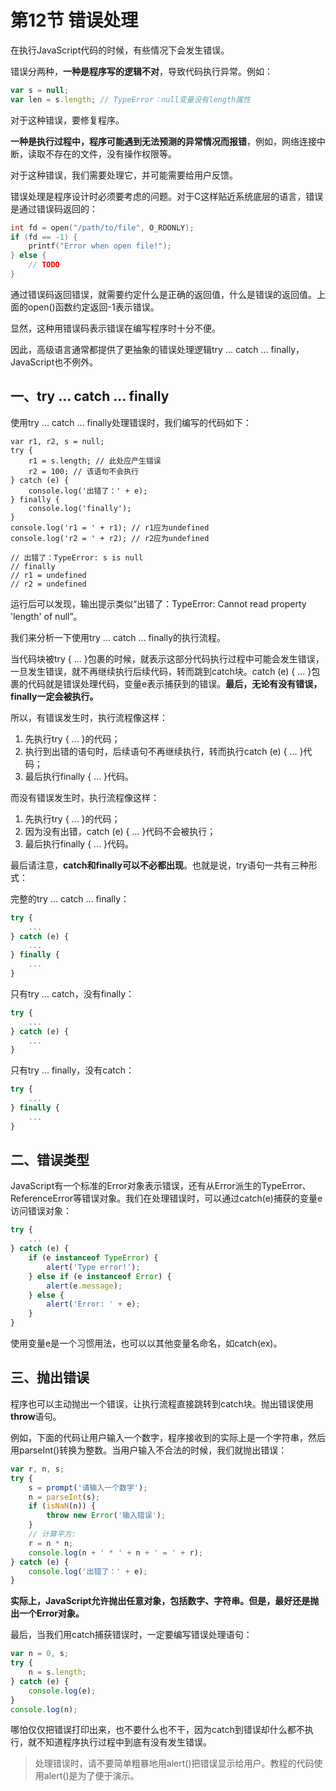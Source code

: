# 第12节 错误处理

在执行JavaScript代码的时候，有些情况下会发生错误。

错误分两种，**一种是程序写的逻辑不对**，导致代码执行异常。例如：

```js
var s = null;
var len = s.length; // TypeError：null变量没有length属性
```

对于这种错误，要修复程序。

**一种是执行过程中，程序可能遇到无法预测的异常情况而报错**，例如，网络连接中断，读取不存在的文件，没有操作权限等。

对于这种错误，我们需要处理它，并可能需要给用户反馈。

错误处理是程序设计时必须要考虑的问题。对于C这样贴近系统底层的语言，错误是通过错误码返回的：

```c
int fd = open("/path/to/file", O_RDONLY);
if (fd == -1) {
    printf("Error when open file!");
} else {
    // TODO
}
```

通过错误码返回错误，就需要约定什么是正确的返回值，什么是错误的返回值。上面的open\(\)函数约定返回-1表示错误。

显然，这种用错误码表示错误在编写程序时十分不便。

因此，高级语言通常都提供了更抽象的错误处理逻辑try ... catch ... finally，JavaScript也不例外。

## 一、try ... catch ... finally

使用try ... catch ... finally处理错误时，我们编写的代码如下：

```
var r1, r2, s = null;
try {
    r1 = s.length; // 此处应产生错误
    r2 = 100; // 该语句不会执行
} catch (e) {
    console.log('出错了：' + e);
} finally {
    console.log('finally');
}
console.log('r1 = ' + r1); // r1应为undefined
console.log('r2 = ' + r2); // r2应为undefined

// 出错了：TypeError: s is null
// finally
// r1 = undefined
// r2 = undefined
```

运行后可以发现，输出提示类似“出错了：TypeError: Cannot read property 'length' of null”。

我们来分析一下使用try ... catch ... finally的执行流程。

当代码块被try { ... }包裹的时候，就表示这部分代码执行过程中可能会发生错误，一旦发生错误，就不再继续执行后续代码，转而跳到catch块。catch \(e\) { ... }包裹的代码就是错误处理代码，变量e表示捕获到的错误。**最后，无论有没有错误，finally一定会被执行。**

所以，有错误发生时，执行流程像这样：

1. 先执行try { ... }的代码；
2. 执行到出错的语句时，后续语句不再继续执行，转而执行catch \(e\) { ... }代码；
3. 最后执行finally { ... }代码。

而没有错误发生时，执行流程像这样：

1. 先执行try { ... }的代码；
2. 因为没有出错，catch \(e\) { ... }代码不会被执行；
3. 最后执行finally { ... }代码。

最后请注意，**catch和finally可以不必都出现**。也就是说，try语句一共有三种形式：

完整的try ... catch ... finally：

```js
try {
    ...
} catch (e) {
    ...
} finally {
    ...
}
```

只有try ... catch，没有finally：

```js
try {
    ...
} catch (e) {
    ...
}
```

只有try ... finally，没有catch：

```js
try {
    ...
} finally {
    ...
}
```

## 二、错误类型

JavaScript有一个标准的Error对象表示错误，还有从Error派生的TypeError、ReferenceError等错误对象。我们在处理错误时，可以通过catch\(e\)捕获的变量e访问错误对象：

```js
try {
    ...
} catch (e) {
    if (e instanceof TypeError) {
        alert('Type error!');
    } else if (e instanceof Error) {
        alert(e.message);
    } else {
        alert('Error: ' + e);
    }
}
```

使用变量e是一个习惯用法，也可以以其他变量名命名，如catch\(ex\)。

## 三、抛出错误

程序也可以主动抛出一个错误，让执行流程直接跳转到catch块。抛出错误使用**throw**语句。

例如，下面的代码让用户输入一个数字，程序接收到的实际上是一个字符串，然后用parseInt\(\)转换为整数。当用户输入不合法的时候，我们就抛出错误：

```js
var r, n, s;
try {
    s = prompt('请输入一个数字');
    n = parseInt(s);
    if (isNaN(n)) {
        throw new Error('输入错误');
    }
    // 计算平方:
    r = n * n;
    console.log(n + ' * ' + n + ' = ' + r);
} catch (e) {
    console.log('出错了：' + e);
}
```

**实际上，JavaScript允许抛出任意对象，包括数字、字符串。但是，最好还是抛出一个Error对象。**

最后，当我们用catch捕获错误时，一定要编写错误处理语句：

```js
var n = 0, s;
try {
    n = s.length;
} catch (e) {
    console.log(e);
}
console.log(n);
```

哪怕仅仅把错误打印出来，也不要什么也不干，因为catch到错误却什么都不执行，就不知道程序执行过程中到底有没有发生错误。

> 处理错误时，请不要简单粗暴地用alert\(\)把错误显示给用户。教程的代码使用alert\(\)是为了便于演示。











